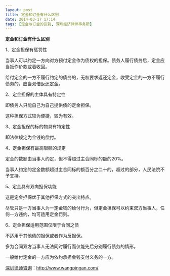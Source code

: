 ```yaml
---
layout: post
title: 定金和订金有什么区别
date: 2014-03-17 17:14
tags: [定金与订金的区别, 深圳经济律师事务所]
---
```

<strong>定金和订金有什么区别</strong>

1、定金担保有惩罚性

当事人可以约定一方向对方预付定金作为债权的担保。债务人履行债务后，定金应当抵作价款或着收回。

给付定金的一方不履行约定的债务的，无权要求返还定金，收受定金的一方不履行债务的，应当双倍返还定金。

2、定金担保的主体具有特定性

即债务人只能自己为自己提供债的定金担保。

这种担保方式较为便捷，较为有效。

3、定金担保的标的物具有特定性

即法律规定为金钱的偿付。

4、定金担保有最高限额的规定

定金的数额由当事人约定，但不得超过主合同标的额的20%。

当事人约定的定金数额超过主合同标的额百分之二十的，超过的部分，人民法院不予支持。

5、定金具有双向担保功能

这是定金担保优于其他担保方式的突出特点。

尽管只是一方当事人为一定金钱的给付行为，但定金担保可以约束双方当事人，任何一方违约，均可适用定金罚则。

6、定金担保适用范围仅限于合同之债

不适用于其他债的担保或者作为反担保。

多为合同双方当事人无法同时履行而仅能先后分别履行债务的情形。

一般给付定金的一方应为依约承担金钱支付义务的一方。

<a href="http://www.wangpingan.com/">深圳律师咨询</a>：<a href="http://www.wangpingan.com/">http://www.wangpingan.com/</a>


